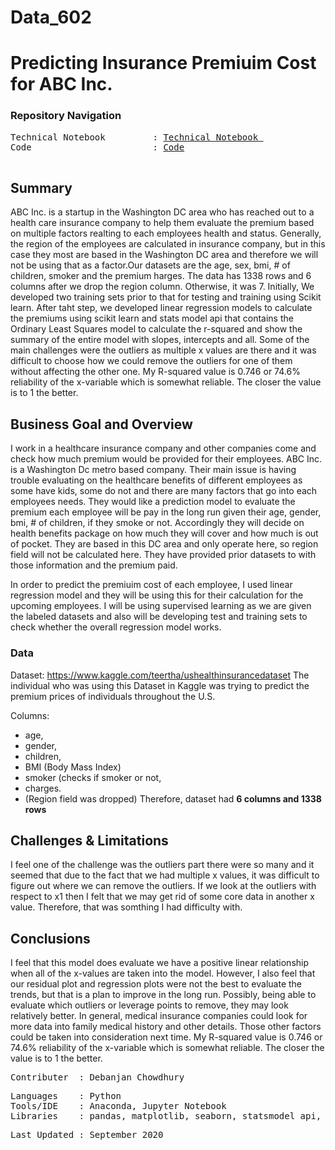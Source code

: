 # Data_602

# Predicting Insurance Premiuim Cost for ABC Inc.

### Repository Navigation
<pre>
Technical Notebook         : <a href=https://github.com/Debanjan-C/Data_602/blob/master/Technical_Notebook.ipynb>Technical Notebook </a>
Code                       : <a href=https://github.com/Debanjan-C/Data_602/blob/master/Code.ipynb>Code</a>

</pre>

## Summary
ABC Inc. is a startup in the Washington DC area who has reached out to a health care insurance company to help them evaluate the premium based on multiple factors realting to each employees health and status. Generally, the region of the employees are calculated in insurance company, but in this case they most are based in the Washington DC area and therefore we will not be using that as a factor.Our datasets are the age, sex, bmi, # of children, smoker and the premium harges. The data has 1338 rows and 6 columns after we drop the region column. Otherwise, it was 7. Initially, We developed two training sets prior to that for testing and training using Scikit learn. After taht step, we developed linear regression models to calculate the premiums using scikit learn and stats model api that contains the Ordinary Least Squares model to calculate the r-squared and show the summary of the entire model with slopes, intercepts and all. Some of the main challenges were the outliers as multiple x values are there and it was difficult to choose how we could remove the outliers for one of them without affecting the other one. My R-squared value is 0.746 or 74.6% reliability of the x-variable which is somewhat reliable. The closer the value is to 1 the better.

## Business Goal and Overview
I work in a healthcare insurance company and other companies come and check how much premium would be provided for their employees. ABC Inc. is a Washington Dc metro based company. Their main issue is having trouble evaluating on the healthcare benefits of different employees as some have kids, some do not and there are many factors that go into each employees needs. They would like a prediction model to evaluate the premium each employee will be pay in the long run given their age, gender, bmi, # of children, if they smoke or not. Accordingly they will decide on health benefits package on how much they will cover and how much is out of pocket. They are based in this DC area and only operate here, so region field will not be calculated here. They have provided prior datasets to with those information and the premium paid.

In order to predict the premiuim cost of each employee, I used linear regression model and they will be using this for their calculation for the upcoming employees. I will be using supervised learning as we are given the labeled datasets and also will be developing test and training sets to check whether the overall regression model works. 

### Data
Dataset: https://www.kaggle.com/teertha/ushealthinsurancedataset
The individual who was using this Dataset in Kaggle was trying to predict the premium prices of individuals throughout the U.S.

Columns: 
- age, 
- gender, 
- children, 
- BMI (Body Mass Index) 
- smoker (checks if smoker or not, 
- charges. 
- (Region field was dropped) Therefore, dataset had **6 columns and 1338 rows**

## Challenges & Limitations
I feel one of the challenge was the outliers part there were so many and it seemed that due to the fact that we had multiple x values, it was difficult to figure out where we can remove the outliers. If we look at the outliers with respect to x1 then I felt that we may get rid of some core data in another x value. Therefore, that was somthing I had difficulty with.

##  Conclusions
I feel that this model does evaluate we have a positive linear relationship when all of the x-values are taken into the model. However, I also feel that our residual plot and regression plots were not the best to evaluate the trends, but that is a plan to improve in the long run. Possibly, being able to evaluate which outliers or leverage points to remove, they may look relatively better. In general, medical insurance companies could look for more data into family medical history and other details. Those other factors could be taken into consideration next time. My R-squared value is 0.746 or 74.6% reliability of the x-variable which is somewhat reliable. The closer the value is to 1 the better.

<pre>
Contributer  : Debanjan Chowdhury
</pre>

<pre>
Languages    : Python
Tools/IDE    : Anaconda, Jupyter Notebook
Libraries    : pandas, matplotlib, seaborn, statsmodel api, scikit learn
</pre>

<pre>
Last Updated : September 2020
</pre>

